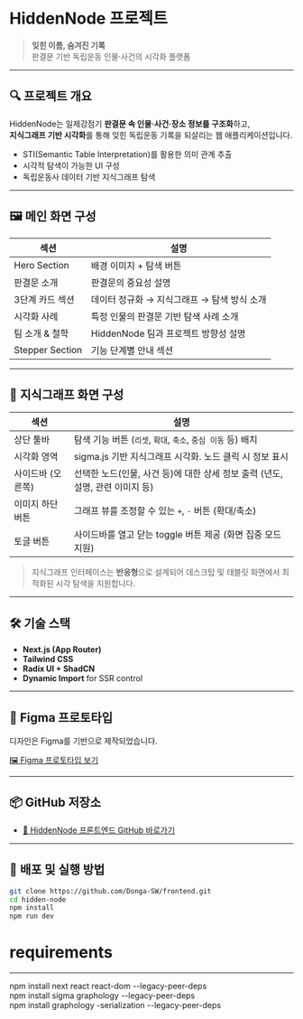 # HiddenNode 프로젝트

> **잊힌 이름, 숨겨진 기록**  
> 판결문 기반 독립운동 인물·사건의 시각화 플랫폼

---

## 🔍 프로젝트 개요

HiddenNode는 일제강점기 **판결문 속 인물·사건·장소 정보를 구조화**하고,  
**지식그래프 기반 시각화**를 통해 잊힌 독립운동 기록을 되살리는 웹 애플리케이션입니다.

- STI(Semantic Table Interpretation)를 활용한 의미 관계 추출
- 시각적 탐색이 가능한 UI 구성
- 독립운동사 데이터 기반 지식그래프 탐색

---

## 🖼️ 메인 화면 구성

| 섹션 | 설명 |
|------|------|
| Hero Section | 배경 이미지 + 탐색 버튼 |
| 판결문 소개 | 판결문의 중요성 설명 |
| 3단계 카드 섹션 | 데이터 정규화 → 지식그래프 → 탐색 방식 소개 |
| 시각화 사례 | 특정 인물의 판결문 기반 탐색 사례 소개 |
| 팀 소개 & 철학 | HiddenNode 팀과 프로젝트 방향성 설명 |
| Stepper Section | 기능 단계별 안내 섹션 |

---

## 🧠 지식그래프 화면 구성


| 섹션 | 설명 |
|------|------|
| 상단 툴바 | 탐색 기능 버튼 (`리셋`, `확대`, `축소`, `중심 이동` 등) 배치 |
| 시각화 영역 | sigma.js 기반 지식그래프 시각화. 노드 클릭 시 정보 표시 |
| 사이드바 (오른쪽) | 선택한 노드(인물, 사건 등)에 대한 상세 정보 출력 (년도, 설명, 관련 이미지 등) |
| 이미지 하단 버튼 | 그래프 뷰를 조정할 수 있는 `+`, `-` 버튼 (확대/축소) |
| 토글 버튼 | 사이드바를 열고 닫는 toggle 버튼 제공 (화면 집중 모드 지원) |

> 지식그래프 인터페이스는 **반응형**으로 설계되어 데스크탑 및 태블릿 화면에서 최적화된 시각 탐색을 지원합니다.

---

## 🛠️ 기술 스택

- **Next.js (App Router)**
- **Tailwind CSS**
- **Radix UI + ShadCN**
- **Dynamic Import** for SSR control

---

## 🧩 Figma 프로토타입

디자인은 Figma를 기반으로 제작되었습니다.

[🖼️ Figma 프로토타입 보기](https://www.figma.com/design/nUWkq3RUz0uDMKt7DdBsbx/%EB%8F%85%EB%A6%BD%ED%8C%90%EA%B2%B0%EB%AC%B8?node-id=168-412&p=f&t=YUW3n9AmeuGdd019-0)

---

## 📦 GitHub 저장소

- [🔗 HiddenNode 프론트엔드 GitHub 바로가기](https://github.com/dau-J/frontend-hiddennode.git)

---

## 🚀 배포 및 실행 방법

```bash
git clone https://github.com/Donga-SW/frontend.git
cd hidden-node
npm install
npm run dev
```

# requirements
-----------------------------------------------------------------------
npm install next react react-dom --legacy-peer-deps <br>
npm install sigma graphology --legacy-peer-deps <br>
npm install graphology -serialization --legacy-peer-deps
